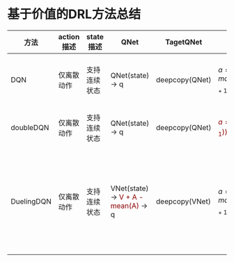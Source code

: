 
# 基于价值的DRL方法总结

|方法| action描述 | state描述 | QNet | TagetQNet | action选取 | QTarget | loss | 备注 |
|-|-|-|-|-|-|-|-|-|
| DQN | 仅离散动作 | 支持连续状态 | QNet(state) -> q | deepcopy(QNet) | $a=max(TagetQNet(s_{t+1}))$| $q_{t+1}=TagetQNet(s_{t+1})[a];\\  QTarget=r + \gamma * q_{t+1}$ | MSE(QNet(state), QTarget)| 对传统Qtable状态空间有限的拓展 |
| doubleDQN | 仅离散动作 | 支持连续状态 | QNet(state) -> q | deepcopy(QNet) | <font color=darkred>$a=max(QNet(s_{t+1}))$</font>| $q_{t+1}=TagetQNet(s_{t+1})[a];\\  QTarget=r + \gamma * q_{t+1}$ | MSE(QNet(state), QTarget)| 对DQN Qtarget高估的修正|
| DuelingDQN | 仅离散动作 | 支持连续状态 | VNet(state) -> <font color=darkred>V + A - mean(A) </font>-> q | deepcopy(VNet) | $a=max(TagetQNet(s_{t+1}))$| $q_{t+1}=TagetQNet(s_{t+1})[a];\\ QTarget=r + \gamma * q_{t+1}$ | MSE(QNet(state), QTarget)| 拆分成价值函数和优势函数计算q,另一种修正QTagret高估方法 |

